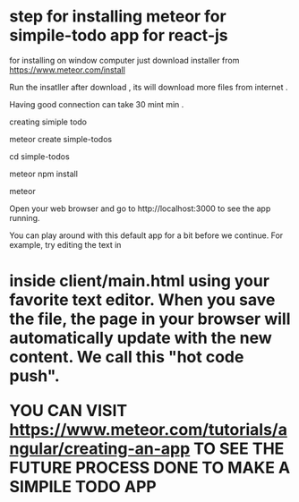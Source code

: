 # step for installing meteor for simpile-todo app for react-js 

for installing on window computer just download installer from  https://www.meteor.com/install

Run the insatller after download , its will download more files from internet .

Having good connection can take 30 mint min . 

creating simiple todo 

meteor create simple-todos

cd simple-todos

meteor npm install

meteor

Open your web browser and go to http://localhost:3000 to see the app running.

You can play around with this default app for a bit before we continue. 
For example, try editing the text in <h1> inside client/main.html using your favorite text editor. 
When you save the file, the page in your browser will automatically update with the new content. 
We call this "hot code push".

YOU CAN VISIT https://www.meteor.com/tutorials/angular/creating-an-app TO SEE THE FUTURE PROCESS DONE TO MAKE A 
SIMPILE TODO APP 